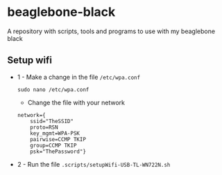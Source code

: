 # beaglebone-black
A repository with scripts, tools and programs to use with my beaglebone black

## Setup wifi

* 1 - Make a change in the file `/etc/wpa.conf`
  
      sudo nano /etc/wpa.conf
    
     * Change the file with your network    
    
      network={
          ssid="TheSSID"
          proto=RSN
          key_mgmt=WPA-PSK
          pairwise=CCMP TKIP
          group=CCMP TKIP
          psk="ThePassword"}

* 2 - Run the file `.scripts/setupWifi-USB-TL-WN722N.sh`

    



                

